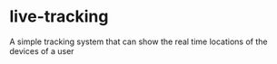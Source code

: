 # live-tracking
A simple tracking system that can show the real time locations of the devices of a user
